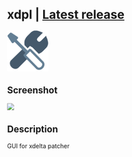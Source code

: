 # xdpl | [Latest release](https://github.com/Zalexanninev15/xdpl/releases/latest)
![](https://github.com/Zalexanninev15/xdpl/blob/master/logo.png?raw=true)

## Screenshot
![](https://i.imgur.com/dxar5ve.png)

## Description
GUI for xdelta patcher